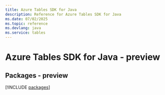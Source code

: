 ```yaml
---
title: Azure Tables SDK for Java
description: Reference for Azure Tables SDK for Java
ms.date: 07/02/2025
ms.topic: reference
ms.devlang: java
ms.service: tables
---
```

# Azure Tables SDK for Java - preview
## Packages - preview
[!INCLUDE [packages](tables-index.md)]